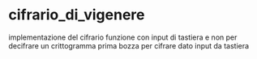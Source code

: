 # cifrario_di_vigenere
implementazione del cifrario
funzione con input di tastiera e non per decifrare un crittogramma
prima bozza per cifrare dato input da tastiera
